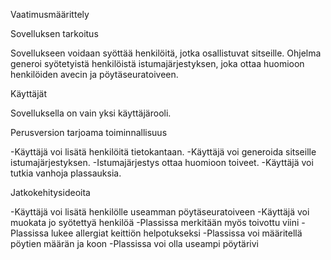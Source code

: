 Vaatimusmäärittely


Sovelluksen tarkoitus

Sovellukseen voidaan syöttää henkilöitä, jotka osallistuvat sitseille. Ohjelma generoi syötetyistä henkilöistä istumajärjestyksen, joka ottaa huomioon henkilöiden avecin ja pöytäseuratoiveen.


Käyttäjät

Sovelluksella on vain yksi käyttäjärooli.


Perusversion tarjoama toiminnallisuus

-Käyttäjä voi lisätä henkilöitä tietokantaan.
-Käyttäjä voi generoida sitseille istumajärjestyksen.
-Istumajärjestys ottaa huomioon toiveet.
-Käyttäjä voi tutkia vanhoja plassauksia.


Jatkokehitysideoita

-Käyttäjä voi lisätä henkilölle useamman pöytäseuratoiveen
-Käyttäjä voi muokata jo syötettyä henkilöä
-Plassissa merkitään myös toivottu viini
-Plassissa lukee allergiat keittiön helpotukseksi
-Plassissa voi määritellä pöytien määrän ja koon
-Plassissa voi olla useampi pöytärivi
